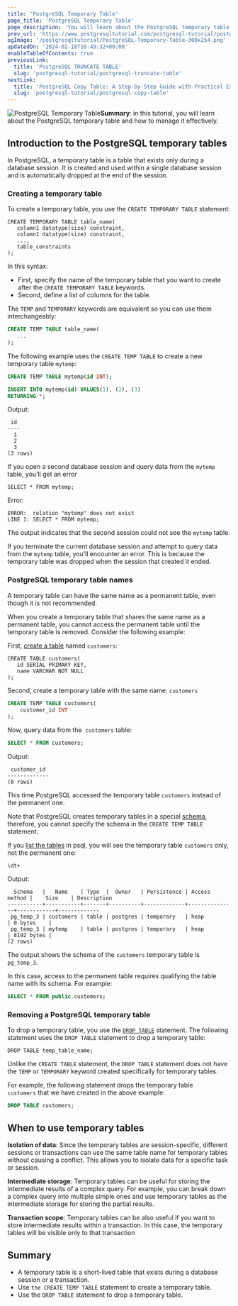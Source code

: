 ```yaml
---
title: 'PostgreSQL Temporary Table'
page_title: 'PostgreSQL Temporary Table'
page_description: 'You will learn about the PostgreSQL temporary table and how to manage it using the CREATE TEMP TABLE and DROP TABLE statements.'
prev_url: 'https://www.postgresqltutorial.com/postgresql-tutorial/postgresql-temporary-table/'
ogImage: '/postgresqltutorial/PostgreSQL-Temporary-Table-300x254.png'
updatedOn: '2024-02-18T10:49:32+00:00'
enableTableOfContents: true
previousLink:
  title: 'PostgreSQL TRUNCATE TABLE'
  slug: 'postgresql-tutorial/postgresql-truncate-table'
nextLink:
  title: 'PostgreSQL Copy Table: A Step-by-Step Guide with Practical Examples'
  slug: 'postgresql-tutorial/postgresql-copy-table'
---
```


![PostgreSQL Temporary Table](/postgresqltutorial/PostgreSQL-Temporary-Table-300x254.png?alignright)**Summary**: in this tutorial, you will learn about the PostgreSQL temporary table and how to manage it effectively.

## Introduction to the PostgreSQL temporary tables

In PostgreSQL, a temporary table is a table that exists only during a database session. It is created and used within a single database session and is automatically dropped at the end of the session.

### Creating a temporary table

To create a temporary table, you use the `CREATE TEMPORARY TABLE` statement:

```sqlsqlsql
CREATE TEMPORARY TABLE table_name(
   column1 datatype(size) constraint,
   column1 datatype(size) constraint,
   ...,
   table_constraints
);
```

In this syntax:

- First, specify the name of the temporary table that you want to create after the `CREATE TEMPORARY TABLE` keywords.
- Second, define a list of columns for the table.

The `TEMP` and `TEMPORARY` keywords are equivalent so you can use them interchangeably:

```sql
CREATE TEMP TABLE table_name(
   ...
);
```

The following example uses the `CREATE TEMP TABLE` to create a new temporary table `mytemp`:

```sql
CREATE TEMP TABLE mytemp(id INT);

INSERT INTO mytemp(id) VALUES(1), (2), (3)
RETURNING *;
```

Output:

```
 id
----
  1
  2
  3
(3 rows)
```

If you open a second database session and query data from the `mytemp` table, you’ll get an error

```
SELECT * FROM mytemp;
```

Error:

```
ERROR:  relation "mytemp" does not exist
LINE 1: SELECT * FROM mytemp;
```

The output indicates that the second session could not see the `mytemp` table.

If you terminate the current database session and attempt to query data from the `mytemp` table, you’ll encounter an error. This is because the temporary table was dropped when the session that created it ended.

### PostgreSQL temporary table names

A temporary table can have the same name as a permanent table, even though it is not recommended.

When you create a temporary table that shares the same name as a permanent table, you cannot access the permanent table until the temporary table is removed. Consider the following example:

First, [create a table](postgresql-create-table) named `customers`:

```
CREATE TABLE customers(
   id SERIAL PRIMARY KEY,
   name VARCHAR NOT NULL
);
```

Second, create a temporary table with the same name: `customers`

```sql
CREATE TEMP TABLE customers(
    customer_id INT
);
```

Now, query data from the  `customers` table:

```sql
SELECT * FROM customers;
```

Output:

```text
 customer_id
-------------
(0 rows)
```

This time PostgreSQL accessed the temporary table `customers` instead of the permanent one.

Note that PostgreSQL creates temporary tables in a special [schema](../postgresql-administration/postgresql-schema), therefore, you cannot specify the schema in the `CREATE TEMP TABLE` statement.

If you [list the tables](../postgresql-administration/postgresql-show-tables) in psql, you will see the temporary table `customers` only, not the permanent one:

```
\dt+
```

Output:

```
  Schema   |   Name    | Type  |  Owner   | Persistence | Access method |    Size    | Description
-----------+-----------+-------+----------+-------------+---------------+------------+-------------
 pg_temp_3 | customers | table | postgres | temporary   | heap          | 0 bytes    |
 pg_temp_3 | mytemp    | table | postgres | temporary   | heap          | 8192 bytes |
(2 rows)
```

The output shows the schema of the `customers` temporary table is `pg_temp_3`.

In this case, access to the permanent table requires qualifying the table name with its schema. For example:

```sql
SELECT * FROM public.customers;
```

### Removing a PostgreSQL temporary table

To drop a temporary table, you use the [`DROP TABLE`](postgresql-drop-table) statement. The following statement uses the `DROP TABLE` statement to drop a temporary table:

```
DROP TABLE temp_table_name;
```

Unlike the `CREATE TABLE` statement, the `DROP TABLE` statement does not have the `TEMP` or `TEMPORARY` keyword created specifically for temporary tables.

For example, the following statement drops the temporary table `customers` that we have created in the above example:

```sql
DROP TABLE customers;
```

## When to use temporary tables

**Isolation of data**: Since the temporary tables are session\-specific, different sessions or transactions can use the same table name for temporary tables without causing a conflict. This allows you to isolate data for a specific task or session.

**Intermediate storage**: Temporary tables can be useful for storing the intermediate results of a complex query. For example, you can break down a complex query into multiple simple ones and use temporary tables as the intermediate storage for storing the partial results.

**Transaction scope**: Temporary tables can be also useful if you want to store intermediate results within a transaction. In this case, the temporary tables will be visible only to that transaction

## Summary

- A temporary table is a short\-lived table that exists during a database session or a transaction.
- Use `the CREATE TEMP TABLE` statement to create a temporary table.
- Use the `DROP TABLE` statement to drop a temporary table.
